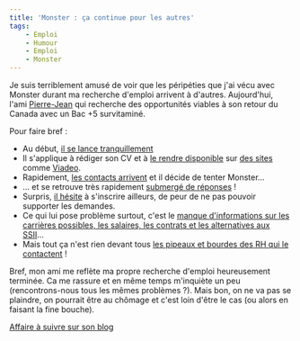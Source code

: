 ```yaml
---
title: 'Monster : ça continue pour les autres'
tags:
    - Emploi
    - Humour
    - Emploi
    - Monster
---
```


Je suis terriblement amusé de voir que les péripéties que j'ai vécu avec Monster
durant ma recherche d'emploi arrivent à d'autres. Aujourd'hui, l'ami
[Pierre-Jean](http://fr.viadeo.com/fr/profile/pierre-jean.bourgery) qui
recherche des opportunités viables à son retour du Canada avec un Bac +5
survitaminé.

Pour faire bref :

-   Au début,
    [il se lance tranquillement](http://fake6tm.free.fr/blog/index.php?2007/06/16/39-recherche-d-emploi-mode-d-emploi)
-   Il s'applique à rédiger son CV et à
    [le rendre disponible](http://fake6tm.free.fr/blog/index.php?2007/06/18/41-recherche-d-emploi-etape-20)
    sur
    [des sites](http://fake6tm.free.fr/blog/index.php?2007/06/20/44-recherche-d-emploi-premiers-resultats)
    comme [Viadeo](http://fr.viadeo.com/fr/profile/pierre-jean.bourgery).
-   Rapidement,
    [les contacts arrivent](http://fake6tm.free.fr/blog/index.php?2007/06/21/45-recherche-d-emploi-resultats)
    et il décide de tenter Monster…
-   … et se retrouve très rapidement
    [submergé de réponses](http://fake6tm.free.fr/blog/index.php?2007/06/22/46-monsterfr-la-boite-de-pandore-des-temps-modernes)
    !
-   Surpris,
    [il hésite](http://fake6tm.free.fr/blog/index.php?2007/06/23/47-questionnement)
    à s'inscrire ailleurs, de peur de ne pas pouvoir supporter les demandes.
-   Ce qui lui pose problème surtout, c'est le
    [manque d'informations sur les carrières possibles, les salaires, les contrats et les alternatives aux SSII](http://fake6tm.free.fr/blog/index.php?2007/06/26/48-questionnement-le-retour)…
-   Mais tout ça n'est rien devant tous
    [les pipeaux et bourdes des RH qui le contactent](http://fake6tm.free.fr/blog/index.php?2007/06/28/49-recherche-d-emploi-les-coups-foireux)
    !

Bref, mon ami me reflète ma propre recherche d'emploi heureusement terminée. Ca
me rassure et en même temps m'inquiète un peu (rencontrons-nous tous les mêmes
problèmes ?). Mais bon, on ne va pas se plaindre, on pourrait être au chômage et
c'est loin d'être le cas (ou alors en faisant la fine bouche).

[Affaire à suivre sur son blog](http://fake6tm.free.fr/blog/)
